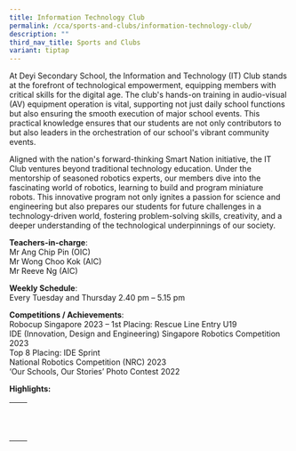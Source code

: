 ```yaml
---
title: Information Technology Club
permalink: /cca/sports-and-clubs/information-technology-club/
description: ""
third_nav_title: Sports and Clubs
variant: tiptap
---
```

<p>At Deyi Secondary School, the Information and Technology (IT) Club stands
at the forefront of technological empowerment, equipping members with critical
skills for the digital age. The club's hands-on training in audio-visual
(AV) equipment operation is vital, supporting not just daily school functions
but also ensuring the smooth execution of major school events. This practical
knowledge ensures that our students are not only contributors to but also
leaders in the orchestration of our school's vibrant community events.</p>
<p>Aligned with the nation's forward-thinking Smart Nation initiative, the
IT Club ventures beyond traditional technology education. Under the mentorship
of seasoned robotics experts, our members dive into the fascinating world
of robotics, learning to build and program miniature robots. This innovative
program not only ignites a passion for science and engineering but also
prepares our students for future challenges in a technology-driven world,
fostering problem-solving skills, creativity, and a deeper understanding
of the technological underpinnings of our society.</p>
<p><strong>Teachers-in-charge</strong>:
<br>Mr Ang Chip Pin (OIC)
<br>Mr Wong Choo Kok (AIC)
<br>Mr Reeve Ng (AIC)</p>
<p><strong>Weekly Schedule</strong>:
<br>Every Tuesday and Thursday 2.40 pm – 5.15 pm</p>
<p><strong>Competitions / Achievements</strong>:
<br>Robocup Singapore 2023 – 1st Placing: Rescue Line Entry U19
<br>IDE (Innovation, Design and Engineering) Singapore Robotics Competition
2023
<br>Top 8 Placing: IDE Sprint
<br>National Robotics Competition (NRC) 2023
<br>‘Our Schools, Our Stories’ Photo Contest 2022
<br>
</p>
<p><strong>Highlights:</strong>
</p>
<p></p>
<table>
<tbody>
<tr>
<th rowspan="1" colspan="1">
<p></p>
</th>
<th rowspan="1" colspan="1">
<p></p>
</th>
</tr>
<tr>
<td rowspan="1" colspan="1">
<p></p>
</td>
<td rowspan="1" colspan="1">
<p></p>
</td>
</tr>
<tr>
<td rowspan="1" colspan="1">
<p></p>
</td>
<td rowspan="1" colspan="1">
<p></p>
</td>
</tr>
</tbody>
</table>
<p></p>